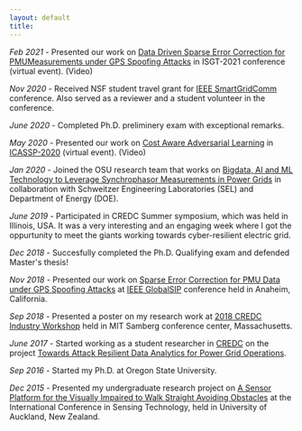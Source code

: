 ```yaml
---
layout: default
title: 
---
```


*Feb 2021* - Presented our work on [Data Driven Sparse Error Correction for PMUMeasurements under GPS Spoofing Attacks](https://ieee-isgt.org/) in ISGT-2021 conference (virtual event). (Video)

*Nov 2020* - Received NSF student travel grant for [IEEE SmartGridComm](https://sgc2020.ieee-smartgridcomm.org/) conference. Also served as a reviewer and a student volunteer in the conference.

*June 2020* - Completed Ph.D. preliminery exam with exceptional remarks.

*May 2020* - Presented our work on [Cost Aware Adversarial Learning](https://ieeexplore.ieee.org/document/9053631) in [ICASSP-2020](https://2020.ieeeicassp.org/) (virtual event). (Video)

*Jan 2020* - Joined the OSU research team that works on [Bigdata, AI and ML Technology to Leverage Synchrophasor Measurements in Power Grids](https://www.energy.gov/sites/prod/files/2019/04/f61/Big%20Data%20Awards%20Fact%20Sheet%20FINAL_1.pdf) in collaboration with Schweitzer Engineering Laboratories (SEL) and Department of Energy (DOE).  

*June 2019* - Participated in CREDC Summer symposium, which was held in Illinois, USA. It was a very interesting and an engaging week where I got the oppurtunity to meet the giants working towards cyber-resilient electric grid. 

*Dec 2018* - Succesfully completed the Ph.D. Qualifying exam and defended Master's thesis!   

*Nov 2018* - Presented our work on [Sparse Error Correction for PMU Data under GPS Spoofing Attacks](https://ieeexplore.ieee.org/document/8645973) at [IEEE GlobalSIP](http://2018.ieeeglobalsip.org/Symposia.asp) conference held in Anaheim, California.

*Sep 2018* - Presented a poster on my research work at [2018 CREDC Industry Workshop](https://publish.illinois.edu/2018credciw/) held in MIT Samberg conference center, Massachusetts.

*June 2017* - Started working as a student researcher in [CREDC](https://cred-c.org/) on the project [Towards Attack Resilient Data Analytics for Power Grid Operations](https://cred-c.org/researchactivity/towards-attack-resilient-data-analytics-power-grid-operations). 

*Sep 2016* - Started my Ph.D. at Oregon State University.

*Dec 2015* - Presented my undergraduate research project on [A Sensor Platform for the Visually Impaired to Walk Straight Avoiding Obstacles](https://ieeexplore.ieee.org/abstract/document/7438513) at the International Conference in Sensing Technology, held in University of Auckland, New Zealand. 

